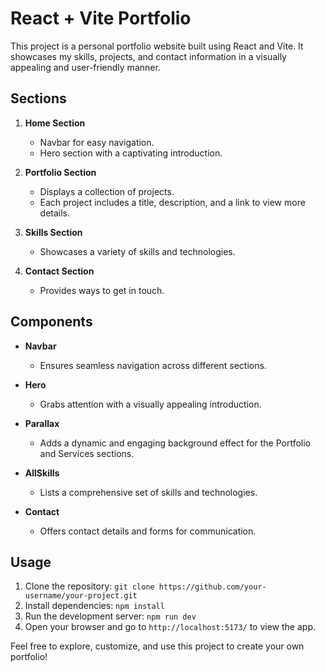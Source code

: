 # React + Vite Portfolio

This project is a personal portfolio website built using React and Vite. It showcases my skills, projects, and contact information in a visually appealing and user-friendly manner.

## Sections

1. **Home Section**
   - Navbar for easy navigation.
   - Hero section with a captivating introduction.

2. **Portfolio Section**
   - Displays a collection of projects.
   - Each project includes a title, description, and a link to view more details.

3. **Skills Section**
   - Showcases a variety of skills and technologies.

4. **Contact Section**
   - Provides ways to get in touch.

## Components

- **Navbar**
  - Ensures seamless navigation across different sections.

- **Hero**
  - Grabs attention with a visually appealing introduction.

- **Parallax**
  - Adds a dynamic and engaging background effect for the Portfolio and Services sections.

- **AllSkills**
  - Lists a comprehensive set of skills and technologies.

- **Contact**
  - Offers contact details and forms for communication.

## Usage

1. Clone the repository: `git clone https://github.com/your-username/your-project.git`
2. Install dependencies: `npm install`
3. Run the development server: `npm run dev`
4. Open your browser and go to `http://localhost:5173/` to view the app.

Feel free to explore, customize, and use this project to create your own portfolio!
